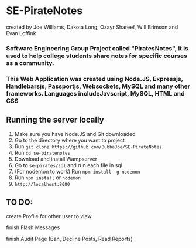 # SE-PirateNotes
created by Joe Williams, Dakota Long, Ozayr Shareef, Will Brimson and Evan Loffink

### Software Engineering Group Project called "PiratesNotes", it is used to help college students share notes for specific courses as a community.

### This Web Application was created using Node.JS, Expressjs, Handlebarsjs, Passportjs, Websockets, MySQL and many other frameworks. Languages includeJavscript, MySQL, HTML and CSS

## Running the server locally

1. Make sure you have Node.JS and Git downloaded
2. Go to the directory where you want to project
3. Run ```git clone https://github.com/BubbaJoe/SE-PirateNotes```
4. Run ```cd se-piratenotes```
5. Download and install Wampserver
6. Go to ```se-pirates/sql``` and run each file in sql
7. (For nodemon to work) Run ```npm install -g nodemon``` 
8. Run ```npm install``` or ```nodemon```
9. ```http://localhost:8080```


## TO DO:

create Profile for other user to view

finish Flash Messages

finish Audit Page (Ban, Decline Posts, Read Reports)